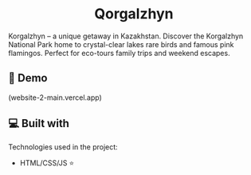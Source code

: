 <h1 align="center" id="title">Qorgalzhyn</h1>

<p id="description">Korgalzhyn – a unique getaway in Kazakhstan. Discover the Korgalzhyn National Park home to crystal-clear lakes rare birds and famous pink flamingos. Perfect for eco-tours family trips and weekend escapes.</p>

<h2>🚀 Demo</h2>

(website-2-main.vercel.app)


  
  
<h2>💻 Built with</h2>

Technologies used in the project:

*   HTML/CSS/JS ⭐
